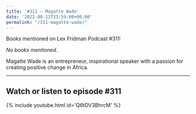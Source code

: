 ```yaml
---
title: '#311 – Magatte Wade'
date: '2022-08-13T23:59:00+00:00'
permalink: "/311-magatte-wade/"
---
```


Books mentioned on Lex Fridman Podcast #311:

*No books mentioned.*

 Magatte Wade is an entrepreneur, inspirational speaker with a passion for creating positive change in Africa.

- - - - - -

## Watch or listen to episode #311

{% include youtube.html id='Q6tDV3BhrcM' %}